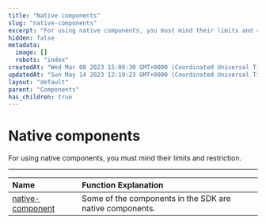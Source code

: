 ```yaml
---
title: "Native components"
slug: "native-components"
excerpt: "For using native components, you must mind their limits and restriction."
hidden: false
metadata: 
  image: []
  robots: "index"
createdAt: "Wed Mar 08 2023 15:09:30 GMT+0000 (Coordinated Universal Time)"
updatedAt: "Sun May 14 2023 12:19:23 GMT+0000 (Coordinated Universal Time)"
layout: "default"
parent: "Components"
has_children: true
---
```

# Native components 
For using native components, you must mind their limits and restriction.

***

| Name                                     | Function Explanation                                     |
| :--------------------------------------- | :------------------------------------------------------- |
| [native-component](doc:native-component) | Some of the components in the SDK are native components. |
